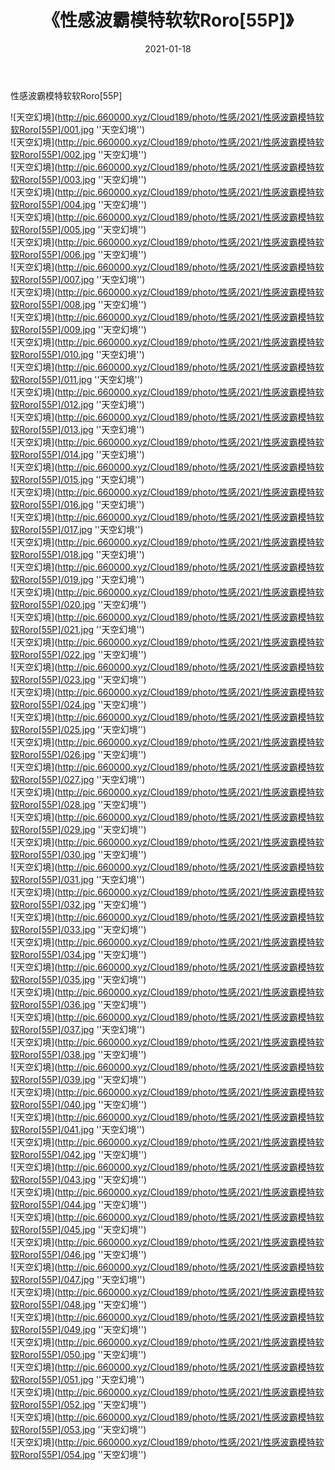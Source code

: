 ﻿---
layout: post
title:  《性感波霸模特软软Roro[55P]》
date:   2021-01-18
img: http://pic.660000.xyz/Cloud189/photo/性感/2021/性感波霸模特软软Roro[55P]/000.jpg
categories: [美女, 性感, 泳衣]
---

性感波霸模特软软Roro[55P]



![天空幻境](http://pic.660000.xyz/Cloud189/photo/性感/2021/性感波霸模特软软Roro[55P]/001.jpg ''天空幻境'') <br>
![天空幻境](http://pic.660000.xyz/Cloud189/photo/性感/2021/性感波霸模特软软Roro[55P]/002.jpg ''天空幻境'') <br>
![天空幻境](http://pic.660000.xyz/Cloud189/photo/性感/2021/性感波霸模特软软Roro[55P]/003.jpg ''天空幻境'') <br>
![天空幻境](http://pic.660000.xyz/Cloud189/photo/性感/2021/性感波霸模特软软Roro[55P]/004.jpg ''天空幻境'') <br>
![天空幻境](http://pic.660000.xyz/Cloud189/photo/性感/2021/性感波霸模特软软Roro[55P]/005.jpg ''天空幻境'') <br>
![天空幻境](http://pic.660000.xyz/Cloud189/photo/性感/2021/性感波霸模特软软Roro[55P]/006.jpg ''天空幻境'') <br>
![天空幻境](http://pic.660000.xyz/Cloud189/photo/性感/2021/性感波霸模特软软Roro[55P]/007.jpg ''天空幻境'') <br>
![天空幻境](http://pic.660000.xyz/Cloud189/photo/性感/2021/性感波霸模特软软Roro[55P]/008.jpg ''天空幻境'') <br>
![天空幻境](http://pic.660000.xyz/Cloud189/photo/性感/2021/性感波霸模特软软Roro[55P]/009.jpg ''天空幻境'') <br>
![天空幻境](http://pic.660000.xyz/Cloud189/photo/性感/2021/性感波霸模特软软Roro[55P]/010.jpg ''天空幻境'') <br>
![天空幻境](http://pic.660000.xyz/Cloud189/photo/性感/2021/性感波霸模特软软Roro[55P]/011.jpg ''天空幻境'') <br>
![天空幻境](http://pic.660000.xyz/Cloud189/photo/性感/2021/性感波霸模特软软Roro[55P]/012.jpg ''天空幻境'') <br>
![天空幻境](http://pic.660000.xyz/Cloud189/photo/性感/2021/性感波霸模特软软Roro[55P]/013.jpg ''天空幻境'') <br>
![天空幻境](http://pic.660000.xyz/Cloud189/photo/性感/2021/性感波霸模特软软Roro[55P]/014.jpg ''天空幻境'') <br>
![天空幻境](http://pic.660000.xyz/Cloud189/photo/性感/2021/性感波霸模特软软Roro[55P]/015.jpg ''天空幻境'') <br>
![天空幻境](http://pic.660000.xyz/Cloud189/photo/性感/2021/性感波霸模特软软Roro[55P]/016.jpg ''天空幻境'') <br>
![天空幻境](http://pic.660000.xyz/Cloud189/photo/性感/2021/性感波霸模特软软Roro[55P]/017.jpg ''天空幻境'') <br>
![天空幻境](http://pic.660000.xyz/Cloud189/photo/性感/2021/性感波霸模特软软Roro[55P]/018.jpg ''天空幻境'') <br>
![天空幻境](http://pic.660000.xyz/Cloud189/photo/性感/2021/性感波霸模特软软Roro[55P]/019.jpg ''天空幻境'') <br>
![天空幻境](http://pic.660000.xyz/Cloud189/photo/性感/2021/性感波霸模特软软Roro[55P]/020.jpg ''天空幻境'') <br>
![天空幻境](http://pic.660000.xyz/Cloud189/photo/性感/2021/性感波霸模特软软Roro[55P]/021.jpg ''天空幻境'') <br>
![天空幻境](http://pic.660000.xyz/Cloud189/photo/性感/2021/性感波霸模特软软Roro[55P]/022.jpg ''天空幻境'') <br>
![天空幻境](http://pic.660000.xyz/Cloud189/photo/性感/2021/性感波霸模特软软Roro[55P]/023.jpg ''天空幻境'') <br>
![天空幻境](http://pic.660000.xyz/Cloud189/photo/性感/2021/性感波霸模特软软Roro[55P]/024.jpg ''天空幻境'') <br>
![天空幻境](http://pic.660000.xyz/Cloud189/photo/性感/2021/性感波霸模特软软Roro[55P]/025.jpg ''天空幻境'') <br>
![天空幻境](http://pic.660000.xyz/Cloud189/photo/性感/2021/性感波霸模特软软Roro[55P]/026.jpg ''天空幻境'') <br>
![天空幻境](http://pic.660000.xyz/Cloud189/photo/性感/2021/性感波霸模特软软Roro[55P]/027.jpg ''天空幻境'') <br>
![天空幻境](http://pic.660000.xyz/Cloud189/photo/性感/2021/性感波霸模特软软Roro[55P]/028.jpg ''天空幻境'') <br>
![天空幻境](http://pic.660000.xyz/Cloud189/photo/性感/2021/性感波霸模特软软Roro[55P]/029.jpg ''天空幻境'') <br>
![天空幻境](http://pic.660000.xyz/Cloud189/photo/性感/2021/性感波霸模特软软Roro[55P]/030.jpg ''天空幻境'') <br>
![天空幻境](http://pic.660000.xyz/Cloud189/photo/性感/2021/性感波霸模特软软Roro[55P]/031.jpg ''天空幻境'') <br>
![天空幻境](http://pic.660000.xyz/Cloud189/photo/性感/2021/性感波霸模特软软Roro[55P]/032.jpg ''天空幻境'') <br>
![天空幻境](http://pic.660000.xyz/Cloud189/photo/性感/2021/性感波霸模特软软Roro[55P]/033.jpg ''天空幻境'') <br>
![天空幻境](http://pic.660000.xyz/Cloud189/photo/性感/2021/性感波霸模特软软Roro[55P]/034.jpg ''天空幻境'') <br>
![天空幻境](http://pic.660000.xyz/Cloud189/photo/性感/2021/性感波霸模特软软Roro[55P]/035.jpg ''天空幻境'') <br>
![天空幻境](http://pic.660000.xyz/Cloud189/photo/性感/2021/性感波霸模特软软Roro[55P]/036.jpg ''天空幻境'') <br>
![天空幻境](http://pic.660000.xyz/Cloud189/photo/性感/2021/性感波霸模特软软Roro[55P]/037.jpg ''天空幻境'') <br>
![天空幻境](http://pic.660000.xyz/Cloud189/photo/性感/2021/性感波霸模特软软Roro[55P]/038.jpg ''天空幻境'') <br>
![天空幻境](http://pic.660000.xyz/Cloud189/photo/性感/2021/性感波霸模特软软Roro[55P]/039.jpg ''天空幻境'') <br>
![天空幻境](http://pic.660000.xyz/Cloud189/photo/性感/2021/性感波霸模特软软Roro[55P]/040.jpg ''天空幻境'') <br>
![天空幻境](http://pic.660000.xyz/Cloud189/photo/性感/2021/性感波霸模特软软Roro[55P]/041.jpg ''天空幻境'') <br>
![天空幻境](http://pic.660000.xyz/Cloud189/photo/性感/2021/性感波霸模特软软Roro[55P]/042.jpg ''天空幻境'') <br>
![天空幻境](http://pic.660000.xyz/Cloud189/photo/性感/2021/性感波霸模特软软Roro[55P]/043.jpg ''天空幻境'') <br>
![天空幻境](http://pic.660000.xyz/Cloud189/photo/性感/2021/性感波霸模特软软Roro[55P]/044.jpg ''天空幻境'') <br>
![天空幻境](http://pic.660000.xyz/Cloud189/photo/性感/2021/性感波霸模特软软Roro[55P]/045.jpg ''天空幻境'') <br>
![天空幻境](http://pic.660000.xyz/Cloud189/photo/性感/2021/性感波霸模特软软Roro[55P]/046.jpg ''天空幻境'') <br>
![天空幻境](http://pic.660000.xyz/Cloud189/photo/性感/2021/性感波霸模特软软Roro[55P]/047.jpg ''天空幻境'') <br>
![天空幻境](http://pic.660000.xyz/Cloud189/photo/性感/2021/性感波霸模特软软Roro[55P]/048.jpg ''天空幻境'') <br>
![天空幻境](http://pic.660000.xyz/Cloud189/photo/性感/2021/性感波霸模特软软Roro[55P]/049.jpg ''天空幻境'') <br>
![天空幻境](http://pic.660000.xyz/Cloud189/photo/性感/2021/性感波霸模特软软Roro[55P]/050.jpg ''天空幻境'') <br>
![天空幻境](http://pic.660000.xyz/Cloud189/photo/性感/2021/性感波霸模特软软Roro[55P]/051.jpg ''天空幻境'') <br>
![天空幻境](http://pic.660000.xyz/Cloud189/photo/性感/2021/性感波霸模特软软Roro[55P]/052.jpg ''天空幻境'') <br>
![天空幻境](http://pic.660000.xyz/Cloud189/photo/性感/2021/性感波霸模特软软Roro[55P]/053.jpg ''天空幻境'') <br>
![天空幻境](http://pic.660000.xyz/Cloud189/photo/性感/2021/性感波霸模特软软Roro[55P]/054.jpg ''天空幻境'') <br>